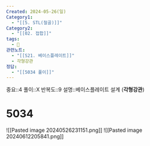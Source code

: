 ```yaml
---
Created: 2024-05-26(일)
Category1:
  - "[[5. STL(철골)]]"
Category2:
  - "[[02. 접합]]"
tags:
  - 🧮
관련노트:
  - "[[S21. 베이스플레이트]]"
  - 각형강관
정답:
  - "[[5034 풀이]]"
---
```

중요::4
풀이::X
반복도::9
설명::베이스플레이트 설계 (**각형강관**)

#  5034

![[Pasted image 20240526231151.png]]
![[Pasted image 20240612205841.png]]